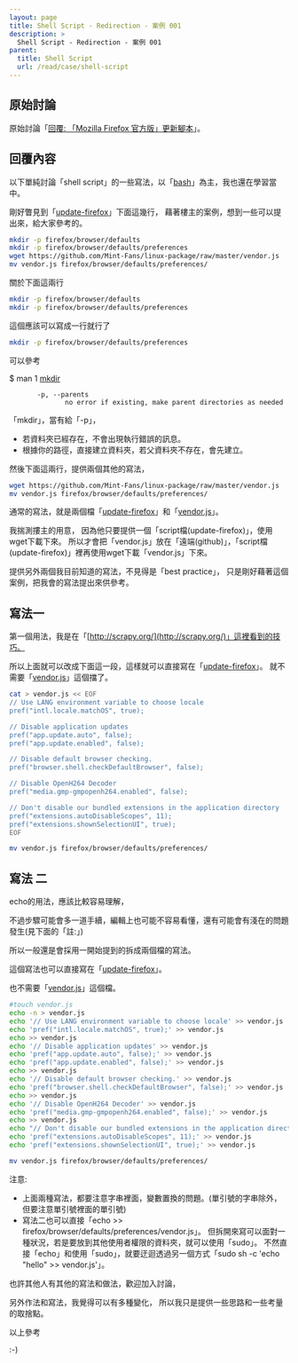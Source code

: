 ```yaml
---
layout: page
title: Shell Script - Redirection - 案例 001
description: >
  Shell Script - Redirection - 案例 001
parent:
  title: Shell Script
  url: /read/case/shell-script
---
```


## 原始討論

原始討論「[回覆: 「Mozilla Firefox 官方版」更新腳本](https://www.ubuntu-tw.org/modules/newbb/viewtopic.php?post_id=353262#forumpost353262)」。


## 回覆內容


以下單純討論「shell script」的一些寫法，以「[bash](http://manpages.ubuntu.com/manpages/xenial/en/man1/bash.1.html)」為主，我也還在學習當中。

剛好瞥見到「[update-firefox](https://raw.githubusercontent.com/Mint-Fans/linux-package/master/update-firefox)」下面這幾行，
藉著樓主的案例，想到一些可以提出來，給大家參考的。

``` sh
mkdir -p firefox/browser/defaults
mkdir -p firefox/browser/defaults/preferences
wget https://github.com/Mint-Fans/linux-package/raw/master/vendor.js
mv vendor.js firefox/browser/defaults/preferences/
```


關於下面這兩行

``` sh
mkdir -p firefox/browser/defaults
mkdir -p firefox/browser/defaults/preferences
```


這個應該可以寫成一行就行了

``` sh
mkdir -p firefox/browser/defaults/preferences
```


可以參考

$ man 1 [mkdir](http://manpages.ubuntu.com/manpages/xenial/en/man1/mkdir.1.html)

```
       -p, --parents
              no error if existing, make parent directories as needed

```


「mkdir」，當有給「-p」，

* 若資料夾已經存在，不會出現執行錯誤的訊息。
* 根據你的路徑，直接建立資料夾，若父資料夾不存在，會先建立。




然後下面這兩行，提供兩個其他的寫法，

``` sh
wget https://github.com/Mint-Fans/linux-package/raw/master/vendor.js
mv vendor.js firefox/browser/defaults/preferences/
```


通常的寫法，就是兩個檔「[update-firefox](https://raw.githubusercontent.com/Mint-Fans/linux-package/master/update-firefox)」和「[vendor.js](https://raw.githubusercontent.com/Mint-Fans/linux-package/master/vendor.js)」。


我揣測摟主的用意，
因為他只要提供一個「script檔(update-firefox)」，使用wget下載下來。
所以才會把「vendor.js」放在「遠端(github)」，「script檔(update-firefox)」裡再使用wget下載「vendor.js」下來。

提供另外兩個我目前知道的寫法，不見得是「best practice」，
只是剛好藉著這個案例，把我會的寫法提出來供參考。

## 寫法一

第一個用法，我是在「[http://scrapy.org/](http://scrapy.org/)」這裡看到的技巧。

所以上面就可以改成下面這一段，這樣就可以直接寫在「[update-firefox](https://raw.githubusercontent.com/Mint-Fans/linux-package/master/update-firefox)」。
就不需要「[vendor.js](https://raw.githubusercontent.com/Mint-Fans/linux-package/master/vendor.js)」這個擋了。

``` sh
cat > vendor.js << EOF
// Use LANG environment variable to choose locale
pref("intl.locale.matchOS", true);

// Disable application updates
pref("app.update.auto", false);
pref("app.update.enabled", false);

// Disable default browser checking.
pref("browser.shell.checkDefaultBrowser", false);

// Disable OpenH264 Decoder
pref("media.gmp-gmpopenh264.enabled", false);

// Don't disable our bundled extensions in the application directory
pref("extensions.autoDisableScopes", 11);
pref("extensions.shownSelectionUI", true);
EOF

mv vendor.js firefox/browser/defaults/preferences/
```



## 寫法 二

echo的用法，應該比較容易理解，

不過步驟可能會多一道手續，編輯上也可能不容易看懂，還有可能會有淺在的問題發生(見下面的「註:」)

所以一般還是會採用一開始提到的拆成兩個檔的寫法。

這個寫法也可以直接寫在「[update-firefox](https://raw.githubusercontent.com/Mint-Fans/linux-package/master/update-firefox)」。

也不需要「[vendor.js](https://raw.githubusercontent.com/Mint-Fans/linux-package/master/vendor.js)」這個檔。

``` sh
#touch vendor.js
echo -n > vendor.js
echo '// Use LANG environment variable to choose locale' >> vendor.js
echo 'pref("intl.locale.matchOS", true);' >> vendor.js
echo >> vendor.js
echo '// Disable application updates' >> vendor.js
echo 'pref("app.update.auto", false);' >> vendor.js
echo 'pref("app.update.enabled", false);' >> vendor.js
echo >> vendor.js
echo '// Disable default browser checking.' >> vendor.js
echo 'pref("browser.shell.checkDefaultBrowser", false);' >> vendor.js
echo >> vendor.js
echo '// Disable OpenH264 Decoder' >> vendor.js
echo 'pref("media.gmp-gmpopenh264.enabled", false);' >> vendor.js
echo >> vendor.js
echo "// Don't disable our bundled extensions in the application directory" >> vendor.js
echo 'pref("extensions.autoDisableScopes", 11);' >> vendor.js
echo 'pref("extensions.shownSelectionUI", true);' >> vendor.js

mv vendor.js firefox/browser/defaults/preferences/
```

注意:

* 上面兩種寫法，都要注意字串裡面，變數置換的問題。(單引號的字串除外，但要注意單引號裡面的單引號)
* 寫法二也可以直接「echo >> firefox/browser/defaults/preferences/vendor.js」。
但拆開來寫可以面對一種狀況，若是要放到其他使用者權限的資料夾，就可以使用「sudo」。
不然直接「echo」和使用「sudo」，就要迂迴透過另一個方式「sudo sh -c 'echo "hello" >> vendor.js'」。


也許其他人有其他的寫法和做法，歡迎加入討論，

另外作法和寫法，我覺得可以有多種變化，
所以我只是提供一些思路和一些考量的取捨點。

以上參考


:-)
